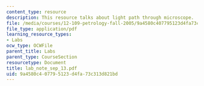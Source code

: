 ```yaml
---
content_type: resource
description: This resource talks about light path through microscope.
file: /media/courses/12-109-petrology-fall-2005/9a4580c407795123d4fa73c313d821bd_lab_note_sep_13.pdf
file_type: application/pdf
learning_resource_types:
- Labs
ocw_type: OCWFile
parent_title: Labs
parent_type: CourseSection
resourcetype: Document
title: lab_note_sep_13.pdf
uid: 9a4580c4-0779-5123-d4fa-73c313d821bd
---
```

